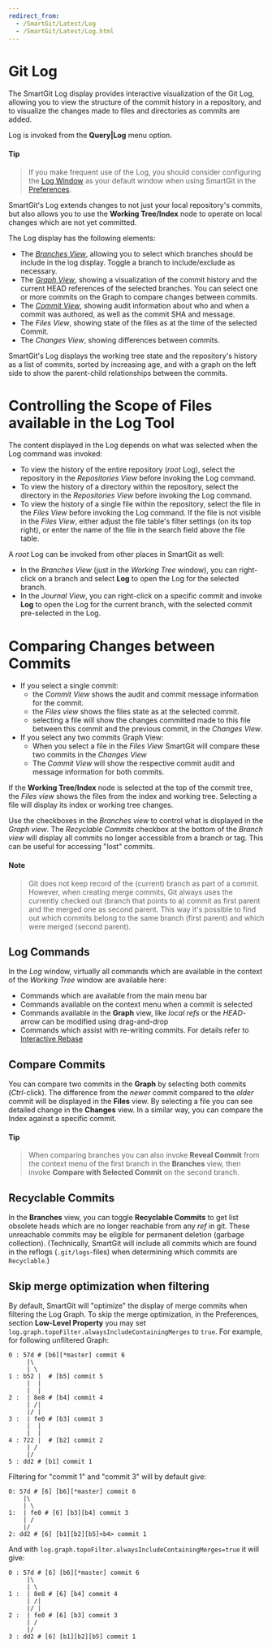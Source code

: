 ```yaml
---
redirect_from:
  - /SmartGit/Latest/Log
  - /SmartGit/Latest/Log.html
---
```


# Git Log

The SmartGit Log display provides interactive visualization of the Git Log, allowing you to view the structure of the commit history in a repository, and to visualize the changes made to files and directories as commits are added.

Log is invoked from the **Query\|Log** menu option.

#### Tip

> If you make frequent use of the Log, you should consider configuring the [Log Window](Log-Window.md) as your default window when using SmartGit in the [Preferences](Preferences/User-Interface.md).

SmartGit's Log extends changes to not just your local repository's commits, but also allows you to use the **Working Tree/Index** node to operate on local changes which are not yet committed.

The Log display has the following elements:

- The [*Branches View*](Branches-view.md), allowing you to select which branches should be include in the log display. Toggle a branch to include/exclude as necessary.
- The [*Graph View*](Graph-View.md), showing a visualization of the commit history and the current HEAD references of the selected branches. You can select one or more commits on the Graph to compare changes between commits.
- The [*Commit View*](Commit-View.md), showing audit information about who and when a commit was authored, as well as the commit SHA and message.
- The *Files View*, showing state of the files as at the time of the selected Commit.
- The *Changes View*, showing differences between commits.

SmartGit's Log displays the working tree state and the repository's history as a list of commits, sorted by increasing age, and with a graph on the left side to show the parent-child relationships between the commits.

# Controlling the Scope of Files available in the Log Tool

The content displayed in the Log depends on what was selected when the Log command was invoked:

- To view the history of the entire repository (*root* Log), select the repository in the *Repositories View* before invoking the Log command.
- To view the history of a directory within the repository, select the directory in the *Repositories View* before invoking the Log command.
- To view the history of a single file within the repository, select the file in the *Files View* before invoking the Log command. If the file is not visible in the *Files View*, either adjust the file table's filter settings (on its top right), or enter the name of the file in the search field above the file table.

A *root* Log can be invoked from other places in SmartGit as well:

- In the *Branches View* (just in the *Working Tree* window), you can right-click on a branch and select **Log** to open the Log for the selected branch.
- In the *Journal View*, you can right-click on a specific commit and invoke **Log** to open the Log for the current branch, with the selected commit pre-selected in the Log.

# Comparing Changes between Commits

- If you select a single commit:
    - the *Commit View* shows the audit and commit message information for the commit.
    - the *Files view* shows the files state as at the selected commit.
    - selecting a file will show the changes committed made to this file between this commit and the previous commit, in the *Changes View*.
- If you select any two commits Graph View:
    - When you select a file in the *Files View* SmartGit will compare these two commits in the *Changes View*
    - The *Commit View* will show the respective commit audit and message information for both commits.

If the **Working Tree/Index** node is selected at the top of the commit tree, the *Files view* shows the files from the index and working tree. Selecting a file will display its index or working tree changes.

Use the checkboxes in the *Branches view* to control what is displayed in the *Graph view*. The *Recyclable Commits* checkbox at the bottom of the *Branch view* will display all commits no longer accessible from a branch or tag. This can be useful for accessing "lost" commits.

#### Note

> Git does not keep record of the (current) branch as part of a commit.
> However, when creating merge commits, Git always uses the currently checked out (branch that points to a) commit as first parent and the merged one as
> second parent.
> This way it's possible to find out which commits belong to the same branch (first parent) and which were merged (second parent).

## Log Commands

In the *Log* window, virtually all commands which are available in the context of the *Working Tree* window are available here:

- Commands which are available from the main menu bar
- Commands available on the context menu when a commit is selected
- Commands available in the **Graph** view, like *local refs* or the *HEAD*-arrow can be modified using drag-and-drop
- Commands which assist with re-writing commits. For details refer to [Interactive Rebase](Branch/Rebase-Interactive.md)

## Compare Commits

You can compare two commits in the **Graph** by selecting both commits (*Ctrl*-click). The difference from the *newer* commit compared to the *older* commit will be displayed in the **Files** view. By selecting a file you can see detailed change in the **Changes** view. In a similar way, you can compare the Index against a specific commit.

#### Tip

> When comparing branches you can also invoke **Reveal Commit** from the
> context menu of the first branch in the **Branches** view, then invoke
> **Compare with Selected Commit** on the second branch.

## Recyclable Commits

In the **Branches** view, you can toggle **Recyclable Commits** to get list obsolete heads which are no longer reachable from any *ref* in git. These unreachable commits may be eligible for permanent deletion (garbage collection).
(Technically, SmartGit will include all commits which are found in the reflogs (`.git/logs`-files) when determining which commits are `Recyclable`.)

## Skip merge optimization when filtering

By default, SmartGit will "optimize" the display of merge commits when filtering the Log Graph. To skip the merge optimization, in the Preferences, section **Low-Level Property** you may set `log.graph.topoFilter.alwaysIncludeContainingMerges` to `true`. For example, for following unfiltered Graph:

```                                                                                  
0 : 57d # [b6][*master] commit 6
     |\                                                                                 
     | \                                                                                
1 : b52 |  # [b5] commit 5
     |  |                                                                               
     |  |                                                                               
2 :  | 8e8 # [b4] commit 4
     | /|                                                                               
     |/ |                                                                               
3 :  | fe0 # [b3] commit 3
     |  |                                                                               
     |  |                                                                               
4 : 722 |  # [b2] commit 2         
     | /                                                                                
     |/                                                                                 
5 : dd2 # [b1] commit 1          
```

Filtering for "commit 1" and "commit 3" will by default give:

```
0: 57d # [6] [b6][*master] commit 6
    |\                                     
    | \                                    
1:  | fe0 # [6] [b3][b4] commit 3
    | /                                    
    |/                                     
2: dd2 # [6] [b1][b2][b5]<b4> commit 1
```

And with `log.graph.topoFilter.alwaysIncludeContainingMerges=true` it will give:

```
0 : 57d # [6] [b6][*master] commit 6
     |\                                                                       
     | \                                                                      
1 :  | 8e8 # [6] [b4] commit 4
     | /|                                                                     
     |/ |                                                                     
2 :  | fe0 # [6] [b3] commit 3
     | /                                                                      
     |/                                                                       
3 : dd2 # [6] [b1][b2][b5] commit 1
```
